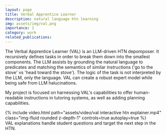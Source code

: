 ```yaml
---
layout: page
title: Verbal Apprentice Learner
description: natural language htn learning
img: assets/img/val.png
importance: 1
category: work
related_publications: 
---
```


The Verbal Apprentice Learner (VAL) is an LLM-driven HTN depomposer. It recursively defines tasks in order to break them down into the smallest components. The LLM assists by grounding the natural language to predicates and matching the semantics of similar instructions ('go to the stove' vs 'head toward the stove'). The logic of the task is not interpreted by the LLM, only the language. VAL can create a robust expert model while being safe from LLM halucinations.

My project is focused on harnessing VAL's capabilities to offer human-readable instructions in tutoring systems, as well as adding planning capabilities.

<div class="row">
    <div class="col-sm mt-3 mt-md-0">
        {% include video.html path="assets/video/val interactive htn explainer.mp4" class="img-fluid rounded z-depth-1" controls=true autoplay=true %}
    </div>
</div>
<div class="caption">
    VAL explanations handle student questions and target the next step in the HTN.
</div>


